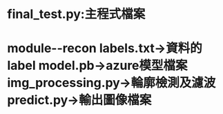final_test.py:主程式檔案
=======================
module--recon
labels.txt->資料的label
model.pb->azure模型檔案
img_processing.py->輪廓檢測及濾波
predict.py->輸出圖像檔案
=========================

